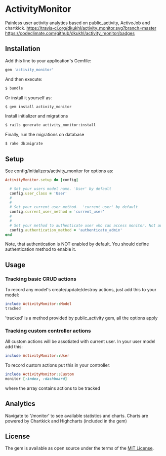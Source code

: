 # ActivityMonitor
Painless user activity analytics based on public_activity, ActiveJob and chartkick.
https://travis-ci.org/dkukhl/activity_monitor.svg?branch=master
https://codeclimate.com/github/dkukhl/activity_monitor/badges

## Installation
Add this line to your application's Gemfile:

```ruby
gem 'activity_monitor'
```

And then execute:
```bash
$ bundle
```

Or install it yourself as:
```bash
$ gem install activity_monitor
```

Install initializer and migrations
```bash
$ rails generate activity_monitor:install
```

Finally, run the migrations on database
```bash
$ rake db:migrate
```

## Setup

See config/initializers/activity_monitor for options as:

```ruby
ActivityMonitor.setup do |config|

  # Set your users model name. 'User' by default
  config.user_class = 'User'
  #
  #
  # Set your current user method.  'current_user' by default
  config.current_user_method = 'current_user'
  #
  #
  # Set your method to authenticate user who can access monitor. Not authenticated by default
  config.authentication_method = 'authenticate_admin'
end
```

Note, that authentication is NOT enabled by default. You should define authentication method to enable it.

## Usage

### Tracking basic CRUD actions
To record any model's create/update/destroy actions, just add this to your model:

```ruby
include ActivityMonitor::Model
tracked
```

'tracked' is a method provided by public_activity gem, all the options apply

### Tracking custom controller actions
All custom actions will be assotiated with current user. In your user model add this:

```ruby
include ActivityMonitor::User
```

To record custom actions put this in your controller:

```ruby
include ActivityMonitor::Custom
monitor [:index, :dashboard]
```

where the array contains actions to be tracked

## Analytics

Navigate to '/monitor' to see available statistics and charts. Charts are powered by Chartkick and Highcharts (included in the gem)

## License
The gem is available as open source under the terms of the [MIT License](http://opensource.org/licenses/MIT).
